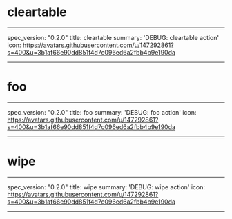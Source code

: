 <h1 class="contract">cleartable</h1>

---

spec_version: "0.2.0"
title: cleartable
summary: 'DEBUG: cleartable action'
icon: https://avatars.githubusercontent.com/u/147292861?s=400&u=3b1af66e90dd851f4d7c096ed6a2fbb4b9e190da

---

<h1 class="contract">foo</h1>

---

spec_version: "0.2.0"
title: foo
summary: 'DEBUG: foo action'
icon: https://avatars.githubusercontent.com/u/147292861?s=400&u=3b1af66e90dd851f4d7c096ed6a2fbb4b9e190da

---

<h1 class="contract">wipe</h1>

---

spec_version: "0.2.0"
title: wipe
summary: 'DEBUG: wipe action'
icon: https://avatars.githubusercontent.com/u/147292861?s=400&u=3b1af66e90dd851f4d7c096ed6a2fbb4b9e190da

---
